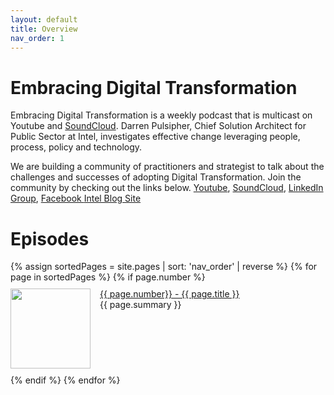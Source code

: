 ```yaml
---
layout: default
title: Overview
nav_order: 1
---
```

<script type='text/javascript' src='https://platform-api.sharethis.com/js/sharethis.js#property=63d884dcaa39f90012ccb778&product=inline-share-buttons' async='async'></script>

# Embracing Digital Transformation

Embracing Digital Transformation is a weekly podcast that is multicast on <a rehf="https://www.youtube.com/channel/UCveOcNne1kP_ZccC8kOZcDA">Youtube</a> and <a href="https://soundcloud.com/embracingdigital">SoundCloud</a>.
Darren Pulsipher, Chief Solution Architect for Public Sector at Intel, investigates effective change leveraging
people, process, policy and technology.

We are building a community of practitioners and strategist to talk about the challenges and successes of adopting
Digital Transformation. Join the community by checking out the links below.
<a href="https://www.youtube.com/channel/UCveOcNne1kP_ZccC8kOZcDA">Youtube</a>,
<a href="https://soundcloud.com/embracingdigital">SoundCloud</a>,
<a href="https://www.linkedin.com/company/embracing-digital-transformation/">LinkedIn Group</a>,
<a href="https://www.facebook.com/embracingdigital">Facebook </a>
<a href="https://www.intel.com/content/www/us/en/government/embracing-digital-transformation-overview.html">Intel Blog Site</a>

<!-- ShareThis BEGIN --><div class="sharethis-inline-share-buttons"></div><!-- ShareThis END -->

<h1>Episodes</h1>
{% assign sortedPages = site.pages | sort: 'nav_order' | reverse %}
{% for page in sortedPages %}
{% if page.number %}
<div style="display:flex;">
<p class="episode">
    <img class="thumbnail" src="{{ page.path | remove: page.name }}/{{ page.img }}" width="128" height="128">
    <a href="{{ page.url }}">{{ page.number}} - {{ page.title }}</a><br>
    {{ page.summary }}
</p>
</div>
{% endif %}
{% endfor %}

<style>
.thumbnail {
    float: left;
    margin: 0 15px 0 0;
}
.episode {
    margin: 10px 0;
}
</style>

